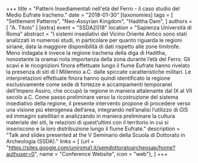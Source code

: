 +++
title = "Pattern Insediamentali nell'età del Ferro - il caso studio del Medio Eufrate Iracheno."
date = "2018-01-30"
[taxonomies]
tags = [
  "Settlement Patterns",
  "Neo-Assyrian Kingdom",
  "Haditha Dam",
]
authors = [ "A. Titolo" ]
[extra]
event = "SSDA2018"
location = "Sapienza Università di Roma"
abstract = "I sistemi insediativi del Vicino Oriente Antico sono stati analizzati in numerosi studi, in particolare per quanto riguarda le regioni siriane, data la maggiore disponibilità di dati rispetto alle zone limitrofe. Meno indagata è invece la regione irachena della diga di Haditha, nonostante la oramai nota importanza della zona durante l’età del Ferro. Gli scavi e le ricognizioni finora effettuate lungo il fiume Eufrate hanno rivelato la presenza di siti di I Millennio a.C. dalle spiccate caratteristiche militari. Le interpretazioni effettuate finora hanno quindi identificato la regione esclusivamente come sede di fortezze e accampamenti temporanei dell’Impero Assiro, che occupò la regione in maniera altalenante dal IX al VII secolo a.C. Come passo preliminare verso la ricostruzione del sistema insediativo della regione, il presente intervento propone di procedere verso una visione più eterogenea dell’area, integrando nell’analisi l’utilizzo di GIS ed immagini satellitari e analizzando in maniera preliminare la cultura materiale dei siti, le relazioni di quest’ultimi con il territorio in cui si inseriscono e la loro distribuzione lungo il fiume Eufrate."
description = "Talk and slides presented at the V Seminario della Scuola di Dottorato in Archeologia (SSDA)."
links = [
    {url = "https://sites.google.com/uniroma1.it/semdottoratoarcheosap/home?authuser=0", name = "Conference Website", icon = "web"},
]
+++

